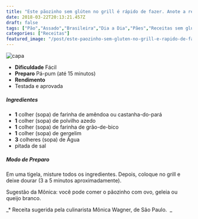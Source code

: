 ```yaml
---
title: "Este pãozinho sem glúten no grill é rápido de fazer. Anote a receita!"
date: 2018-03-22T20:13:21.457Z
draft: false
tags: ["Pão","Assado","Brasileira","Dia a Dia","Pães","Receitas sem glúten"]
categories: ["Receitas"]
featured_image: "/post/este-paozinho-sem-gluten-no-grill-e-rapido-de-fazer-anote-a-receita.62faaf3f.jpg"
---
```


![capa](/post/este-paozinho-sem-gluten-no-grill-e-rapido-de-fazer-anote-a-receita.62faaf3f.jpg)

*   **Dificuldade** Fácil
*   **Preparo** Pá-pum (até 15 minutos)
*   **Rendimento**
*   Testada e aprovada
    

##### Ingredientes

*   **1** colher (sopa) de farinha de amêndoa ou castanha-do-pará
*   **1** colher (sopa) de polvilho azedo
*   **1** colher (sopa) de farinha de grão-de-bico
*   **1** colher (sopa) de gergelim
*   **3** colheres (sopa) de Água
*   pitada de sal

##### Modo de Preparo

Em uma tigela, misture todos os ingredientes. Depois, coloque no grill e deixe dourar (3 a 5 minutos aproximadamente).

Sugestão da Mônica: você pode comer o pãozinho com ovo, geleia ou queijo branco.

_* Receita sugerida pela culinarista Mônica Wagner, de São Paulo.  _
